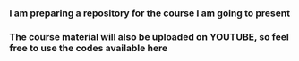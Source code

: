 ### I am preparing a repository for the course I am going to present
### The course material will also be uploaded on YOUTUBE, so feel free to use the codes available here 
